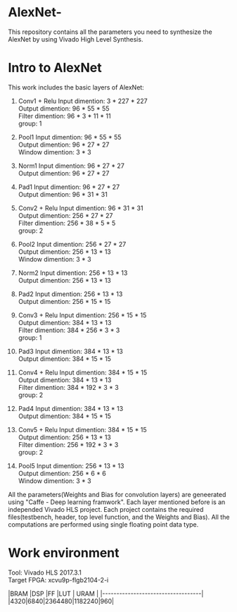 # AlexNet-
This repository contains all the parameters you need to synthesize the AlexNet by using Vivado High Level Synthesis.

# Intro to AlexNet

This work includes the basic layers of AlexNet:

 1. Conv1 + Relu
  Input dimention: 3 * 227 * 227   
  Output dimention: 96 * 55 * 55  
  Filter dimention: 96 * 3 * 11 * 11  
  group: 1
  
 2. Pool1 
  Input dimention: 96 * 55 * 55   
  Output dimention: 96 * 27 * 27  
  Window dimention: 3 * 3   
  
 3. Norm1
  Input dimention: 96 * 27 * 27   
  Output dimention: 96 * 27 * 27  
  
 4. Pad1
  Input dimention: 96 * 27 * 27   
  Output dimention: 96 * 31 * 31  
  
 5. Conv2 + Relu
  Input dimention: 96 * 31 * 31    
  Output dimention: 256 * 27 * 27  
  Filter dimention: 256 * 38 * 5 * 5  
  group: 2  
  
 6. Pool2
  Input dimention: 256 * 27 * 27   
  Output dimention: 256 * 13 * 13  
  Window dimention: 3 * 3   
  
 7. Norm2
  Input dimention: 256 * 13 * 13   
  Output dimention: 256 * 13 * 13  
  
 8. Pad2
  Input dimention: 256 * 13 * 13   
  Output dimention: 256 * 15 * 15  
  
 9. Conv3 + Relu
  Input dimention: 256 * 15 * 15   
  Output dimention: 384 * 13 * 13  
  Filter dimention: 384 * 256 * 3 * 3  
  group: 1  
  
 10. Pad3
  Input dimention: 384 * 13 * 13   
  Output dimention: 384 * 15 * 15  

 11. Conv4 + Relu
  Input dimention: 384 * 15 * 15    
  Output dimention: 384 * 13 * 13  
  Filter dimention: 384 * 192 * 3 * 3  
  group: 2  
  
 12. Pad4
  Input dimention: 384 * 13 * 13    
  Output dimention: 384 * 15 * 15  
  
 13. Conv5 + Relu
  Input dimention: 384 * 15 * 15   
  Output dimention: 256 * 13 * 13  
  Filter dimention: 256 * 192 * 3 * 3  
  group: 2  
  
 14. Pool5
  Input dimention: 256 * 13 * 13   
  Output dimention: 256 * 6 * 6  
  Window dimention: 3 * 3   

All the parameters(Weights and Bias for convolution layers) are geneerated using "Caffe - Deep learning framwork". Each layer mentioned before is an independed Vivado HLS project. Each project contains the required files(testbench, header, top level function, and the Weights and Bias). All the computations are performed using single floating point data type. 

# Work environment

Tool: Vivado HLS 2017.3.1  
Target FPGA: xcvu9p-flgb2104-2-i



|BRAM     |DSP     |FF      |LUT    | URAM |
|-----------------------------------|
|4320|6840|2364480|1182240|960|








